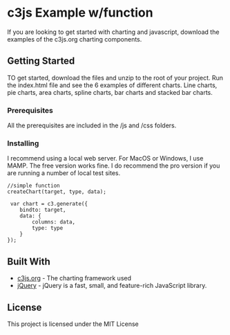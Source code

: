 # c3js Example w/function

If you are looking to get started with charting and javascript, download the examples of the c3js.org charting components. 

## Getting Started

TO get started, download the files and unzip to the root of your project. Run the index.html file and see the 6 examples of different charts. Line charts, pie charts, area charts, spline charts, bar charts and stacked bar charts.

### Prerequisites

All the prerequisites are included in the /js and /css folders.

### Installing

I recommend using a local web server. For MacOS or Windows, I use MAMP. The free version works fine. I do recommend the pro version if you are running a number of local test sites. 

```
//simple function
createChart(target, type, data);

 var chart = c3.generate({
    bindto: target,
    data: {
        columns: data,
        type: type
    }
});
```

## Built With

* [c3js.org](http://www.c3js.org) - The charting framework used
* [jQuery](http://www.jquery.com/) - jQuery is a fast, small, and feature-rich JavaScript library.

## License

This project is licensed under the MIT License

